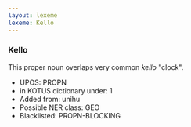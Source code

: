 ```yaml
---
layout: lexeme
lexeme: Kello
---
```


###  Kello

This proper noun overlaps very common *kello* "clock".
* UPOS:  PROPN
* in KOTUS dictionary under:  1
* Added from:  unihu
* Possible NER class:  GEO
* Blacklisted:  PROPN-BLOCKING

